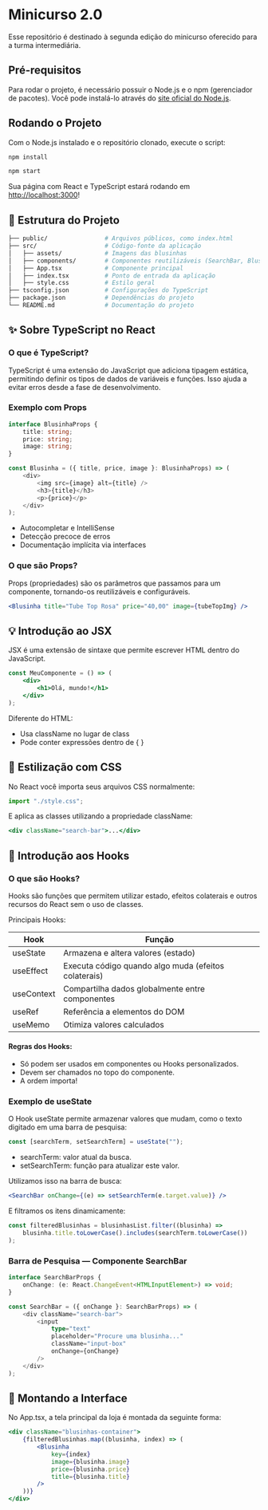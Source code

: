 # Minicurso 2.0

Esse repositório é destinado à segunda edição do minicurso oferecido para a turma intermediária.

## Pré-requisitos

Para rodar o projeto, é necessário possuir o Node.js e o npm (gerenciador de pacotes). Você pode instalá-lo através do [site oficial do Node.js](https://nodejs.org/en/download).

## Rodando o Projeto

Com o Node.js instalado e o repositório clonado, execute o script:


```bash
npm install 
```

```bash
npm start
```

Sua página com React e TypeScript estará rodando em [http://localhost:3000](http://localhost:3000)!

## 📁 Estrutura do Projeto

```bash
├── public/                # Arquivos públicos, como index.html
├── src/                   # Código-fonte da aplicação
│   ├── assets/            # Imagens das blusinhas
│   ├── components/        # Componentes reutilizáveis (SearchBar, Blusinha)
│   ├── App.tsx            # Componente principal
│   ├── index.tsx          # Ponto de entrada da aplicação
│   ├── style.css          # Estilo geral
├── tsconfig.json          # Configurações do TypeScript
├── package.json           # Dependências do projeto
└── README.md              # Documentação do projeto
```

## ✨ Sobre TypeScript no React

### O que é TypeScript?

TypeScript é uma extensão do JavaScript que adiciona tipagem estática, permitindo definir os tipos de dados de variáveis e funções. Isso ajuda a evitar erros desde a fase de desenvolvimento.

### Exemplo com Props

```typescript
interface BlusinhaProps {
    title: string;
    price: string;
    image: string;
}

const Blusinha = ({ title, price, image }: BlusinhaProps) => (
    <div>
        <img src={image} alt={title} />
        <h3>{title}</h3>
        <p>{price}</p>
    </div>
);
```

- Autocompletar e IntelliSense
- Detecção precoce de erros
- Documentação implícita via interfaces

### O que são Props?

Props (propriedades) são os parâmetros que passamos para um componente, tornando-os reutilizáveis e configuráveis.

```jsx
<Blusinha title="Tube Top Rosa" price="40,00" image={tubeTopImg} />
```

## 💡 Introdução ao JSX

JSX é uma extensão de sintaxe que permite escrever HTML dentro do JavaScript.

```jsx
const MeuComponente = () => (
    <div>
        <h1>Olá, mundo!</h1>
    </div>
);
```

Diferente do HTML:

- Usa className no lugar de class
- Pode conter expressões dentro de { }

## 🎨 Estilização com CSS

No React você importa seus arquivos CSS normalmente:

```javascript
import "./style.css";
```

E aplica as classes utilizando a propriedade className:

```jsx
<div className="search-bar">...</div>
```

## 🧩 Introdução aos Hooks

### O que são Hooks?

Hooks são funções que permitem utilizar estado, efeitos colaterais e outros recursos do React sem o uso de classes.

Principais Hooks:

| Hook       | Função                                             |
|------------|----------------------------------------------------|
| useState   | Armazena e altera valores (estado)                 |
| useEffect  | Executa código quando algo muda (efeitos colaterais) |
| useContext | Compartilha dados globalmente entre componentes    |
| useRef     | Referência a elementos do DOM                      |
| useMemo    | Otimiza valores calculados                         |

#### Regras dos Hooks:

- Só podem ser usados em componentes ou Hooks personalizados.
- Devem ser chamados no topo do componente.
- A ordem importa!

### Exemplo de useState

O Hook useState permite armazenar valores que mudam, como o texto digitado em uma barra de pesquisa:

```jsx
const [searchTerm, setSearchTerm] = useState("");
```

- searchTerm: valor atual da busca.
- setSearchTerm: função para atualizar este valor.

Utilizamos isso na barra de busca:

```jsx
<SearchBar onChange={(e) => setSearchTerm(e.target.value)} />
```

E filtramos os itens dinamicamente:

```javascript
const filteredBlusinhas = blusinhasList.filter((blusinha) =>
    blusinha.title.toLowerCase().includes(searchTerm.toLowerCase())
);
```

### Barra de Pesquisa — Componente SearchBar

```typescript
interface SearchBarProps {
    onChange: (e: React.ChangeEvent<HTMLInputElement>) => void;
}

const SearchBar = ({ onChange }: SearchBarProps) => (
    <div className="search-bar">
        <input
            type="text"
            placeholder="Procure uma blusinha..."
            className="input-box"
            onChange={onChange}
        />
    </div>
);
```

## 🧱 Montando a Interface

No App.tsx, a tela principal da loja é montada da seguinte forma:

```jsx
<div className="blusinhas-container">
    {filteredBlusinhas.map((blusinha, index) => (
        <Blusinha
            key={index}
            image={blusinha.image}
            price={blusinha.price}
            title={blusinha.title}
        />
    ))}
</div>
```